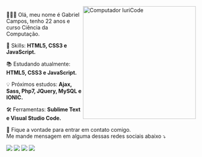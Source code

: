 <img src="https://media.tenor.com/images/6503d984715a73c0c5e1715789498361/tenor.gif" min-width="300px" max-width="300px" width="300px" align="right" alt="Computador IuriCode">

<p align="left">
  👩🏻‍💻 Olá, meu nome é Gabriel Campos, tenho 22 anos e curso Ciência da Computação.
</p>

<p align="left">
  🦾 Skills: <strong>HTML5, CSS3 e JavaScript.</strong>
</p>

<p align="left">
  📚 Estudando atualmente: <strong>HTML5, CSS3 e JavaScript.</strong>
</p>

<p align="left">
  💡 Próximos estudos: <strong>Ajax, Sass, Php7, JQuery, MySQL e IONIC.</strong>
</p>

<p align="left">
  🛠️ Ferramentas: <strong>Sublime Text e Visual Studio Code.</strong>
</p>

<p align="left">
🚩  Fique a vontade para entrar em contato comigo.<br>
  Me mande mensagem em alguma dessas redes sociais abaixo ⤵️
</p>

<p align="left">
  <a href="mailto:contatogabrielcampos1@gmail.com" alt="Gmail">
  <img src="https://img.shields.io/badge/-Gmail-FF0000?style=flat-square&labelColor=FF0000&logo=gmail&logoColor=white&link=contatogabrielcampos1@gmail.com" /></a>

  <a href="https://www.linkedin.com/in/gabriel-camposs/" alt="Linkedin">
  <img src="https://img.shields.io/badge/-Linkedin-0e76a8?style=flat-square&logo=Linkedin&logoColor=white&link=https://www.linkedin.com/in/gabriel-camposs/" /></a>

  <a href="https://t.me/gbcampos" alt="Telegram">
  <img src=https://img.shields.io/badge/-Telegram-87ceeb?style=flat-square&labelColor=blue25d366&logo=telegram&logoColor=white&link=https://t.me/gbcampos"/></a>

  <a href="https://www.instagram.com/eaegbzada/" alt="Instagram">
  <img src="https://img.shields.io/badge/-Instagram-DF0174?style=flat-square&labelColor=DF0174&logo=instagram&logoColor=white&link=https://www.instagram.com/eaegbzada/"/></a>
</p>  
